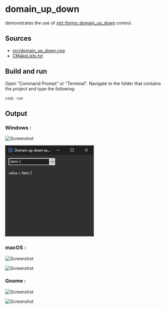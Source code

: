 # domain_up_down

demonstrates the use of [xtd::forms::domain_up_down](https://gammasoft71.github.io/xtd/reference_guides/latest/classxtd_1_1forms_1_1domain__up__down.html) control.

## Sources

* [src/domain_up_down.cpp](src/domain_up_down.cpp)
* [CMakeLists.txt](CMakeLists.txt)

## Build and run

Open "Command Prompt" or "Terminal". Navigate to the folder that contains the project and type the following:

```shell
xtdc run
```

## Output

### Windows :

![Screenshot](../../../../docs/pictures/examples/domain_up_down_w.png)

![Screenshot](../../../../docs/pictures/examples/domain_up_down_wd.png)

### macOS :

![Screenshot](../../../../docs/pictures/examples/domain_up_down_m.png)

![Screenshot](../../../../docs/pictures/examples/domain_up_down_md.png)

### Gnome :

![Screenshot](../../../../docs/pictures/examples/domain_up_down_g.png)

![Screenshot](../../../../docs/pictures/examples/domain_up_down_gd.png)

